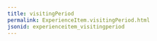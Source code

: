 ```yaml
---
title: visitingPeriod
permalink: ExperienceItem.visitingPeriod.html
jsonid: experienceitem_visitingperiod
---
```


